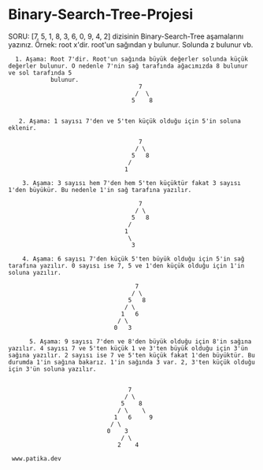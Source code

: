 # Binary-Search-Tree-Projesi
SORU: [7, 5, 1, 8, 3, 6, 0, 9, 4, 2] dizisinin Binary-Search-Tree aşamalarını yazınız.
      Örnek: root x'dir. root'un sağından y bulunur. Solunda z bulunur vb.
     
      1. Aşama: Root 7'dir. Root'un sağında büyük değerler solunda küçük değerler bulunur. O nedenle 7'nin sağ tarafında ağacımızda 8 bulunur ve sol tarafında 5
                bulunur.
                                         7
                                        /  \ 
                                       5    8
                                            
                
       2. Aşama: 1 sayısı 7'den ve 5'ten küçük olduğu için 5'in soluna eklenir.
       
                                         7
                                        / \
                                       5   8
                                      /
                                     1
                                     
        3. Aşama: 3 sayısı hem 7'den hem 5'ten küçüktür fakat 3 sayısı 1'den büyükür. Bu nedenle 1'in sağ tarafına yazılır.
        
                                         7
                                        / \
                                       5   8
                                      /
                                     1
                                      \
                                       3
        
        4. Aşama: 6 sayısı 7'den küçük 5'ten büyük olduğu için 5'in sağ tarafına yazılır. 0 sayısı ise 7, 5 ve 1'den küçük olduğu için 1'in soluna yazılır.
                                        
                                        7
                                       / \
                                      5   8
                                     / \
                                    1   6
                                   / \
                                  0   3
                                  
          5. Aşama: 9 sayısı 7'den ve 8'den büyük olduğu için 8'in sağına yazılır. 4 sayısı 7 ve 5'ten küçük 1 ve 3'ten büyük olduğu için 3'ün sağına yazılır. 2 sayısı ise 7 ve 5'ten küçük fakat 1'den büyüktür. Bu durumda 1'in sağına bakarız. 1'in sağında 3 var. 2, 3'ten küçük olduğu için 3'ün soluna yazılır. 
          
          
                                      7
                                     / \
                                    5    8
                                   / \    \
                                  1   6     9
                                 / \
                                0    3
                                    / \
                                   2    4
                                   
     www.patika.dev       
